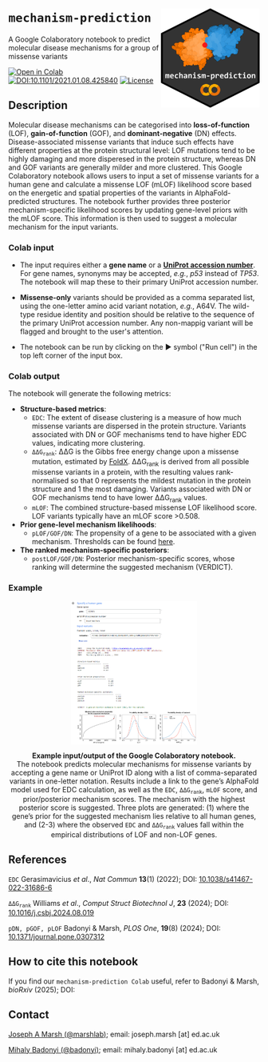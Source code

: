# `mechanism-prediction` <a href='https://colab.research.google.com/drive/1suWVF6cK_c7bVMQPFue7e9ynlciudUfY?usp=sharing'><img src='hexlogo.png' align="right" height="198" /></a>

A Google Colaboratory notebook to predict molecular disease mechanisms for a group of missense variants

<!-- badges: start -->
[![Open in Colab](https://colab.research.google.com/assets/colab-badge.svg)](https://colab.research.google.com/github/badonyi/mechanism-prediction/blob/main/mechanism_prediction.ipynb)
[![DOI:10.1101/2021.01.08.425840](http://img.shields.io/badge/DOI-10.1371/journal.pone.0307312-B31B1B.svg)](https://doi.org/10.1371/journal.pone.0307312)
[![License](https://img.shields.io/badge/License-MIT-yellow.svg)](https://github.com/badonyi/mechanism-prediction?tab=MIT-1-ov-file)
<!-- badges: end -->


## Description
Molecular disease mechanisms can be categorised into **loss-of-function** (LOF), **gain-of-function** (GOF), and **dominant-negative** (DN) effects. Disease-associated missense variants that induce such effects have different properties at the protein structural level: LOF mutations tend to be highly damaging and more disperesed in the protein structure, whereas DN and GOF variants are generally milder and more clustered. This Google Colaboratory notebook allows users to input a set of missense variants for a human gene and calculate a missense LOF (mLOF) likelihood score based on the energetic and spatial properties of the variants in AlphaFold-predicted structures. The notebook further provides three posterior mechanism-specific likelihood scores by updating gene-level priors with the mLOF score. This information is then used to suggest a molecular mechanism for the input variants.


### Colab input
- The input requires either a **gene name** or a [**UniProt accession number**](https://www.uniprot.org/help/accession_numbers). For gene names, synonyms may be accepted, *e.g.*, *p53* instead of *TP53*. The notebook will map these to their primary UniProt accession number.

- **Missense-only** variants should be provided as a comma separated list, using the one-letter amino acid variant notation, *e.g.*, A64V. The wild-type residue identity and position should be relative to the sequence of the primary UniProt accession number. Any non-mappig variant will be flagged and brought to the user's attention.

- The notebook can be run by clicking on the ▶ symbol ("Run cell") in the top left corner of the input box.


### Colab output
The notebook will generate the following metrics:
- **Structure-based metrics**:
  - <code>EDC</code>: The extent of disease clustering is a measure of how much missense variants are dispersed in the protein structure. Variants associated with DN or GOF mechanisms tend to have higher EDC values, indicating more clustering.
  - <code>ΔΔG<sub>rank</sub></code>: ΔΔG is the Gibbs free energy change upon a missense mutation, estimated by [FoldX](https://foldxsuite.crg.eu/). ΔΔG<sub>rank</sub> is derived from all possible missense variants in a protein, with the resulting values rank-normalised so that 0 represents the mildest mutation in the protein structure and 1 the most damaging. Variants associated with DN or GOF mechanisms tend to have lower ΔΔG<sub>rank</sub> values.
  - <code>mLOF</code>: The combined structure-based missense LOF likelihood score. LOF variants typically have an mLOF score >0.508.
- **Prior gene-level mechanism likelihoods**:
  - <code>pLOF/GOF/DN</code>: The propensity of a gene to be associated with a given mechanism. Thresholds can be found [here](https://journals.plos.org/plosone/article/figure?id=10.1371/journal.pone.0307312.t001).
- **The ranked mechanism-specific posteriors**:
  - <code>postLOF/GOF/DN</code>: Posterior mechanism-specific scores, whose ranking will determine the suggested mechanism (VERDICT).

### Example

<div align="center">

<img src='fig_5.png' style="display: block; margin-left: auto; margin-right: auto; width: 50%;" />

**Example input/output of the Google Colaboratory notebook.**  
The notebook predicts molecular mechanisms for missense variants by accepting a gene name or UniProt ID along with a list of comma-separated variants in one-letter notation.
Results include a link to the gene’s AlphaFold model used for EDC calculation, as well as the <code>EDC</code>, <code>ΔΔG<sub>rank</sub></code>, <code>mLOF</code> score, and prior/posterior mechanism scores. The mechanism with the highest posterior score is suggested. Three plots are generated: (1) where the gene’s prior for the suggested mechanism lies relative to all human genes, and (2-3) where the observed <code>EDC</code> and <code>ΔΔG<sub>rank</sub></code> values fall within the empirical distributions of LOF and non-LOF genes.

</div>


## References
<code>EDC</code> Gerasimavicius *et al*., *Nat Commun* **13**(1) (2022); DOI: [10.1038/s41467-022-31686-6](https://doi.org/10.1038/s41467-022-31686-6)

<code>ΔΔG<sub>rank</sub></code> Williams *et al*., *Comput Struct Biotechnol J*, **23** (2024); DOI: [10.1016/j.csbj.2024.08.019](https://doi.org/10.1016/j.csbj.2024.08.019)

<code>pDN, pGOF, pLOF</code> Badonyi & Marsh, *PLOS One*, **19**(8) (2024); DOI: [10.1371/journal.pone.0307312](https://doi.org/10.1371/journal.pone.0307312)


## How to cite this notebook
If you find our <code>mechanism-prediction Colab</code> useful, refer to Badonyi & Marsh, *bioRxiv* (2025); DOI: []()


## Contact
[Joseph A Marsh (@marshlab)](https://github.com/marshlab); email: joseph.marsh [at] ed.ac.uk

[Mihaly Badonyi (@badonyi)](https://github.com/marshlab); email: mihaly.badonyi [at] ed.ac.uk
